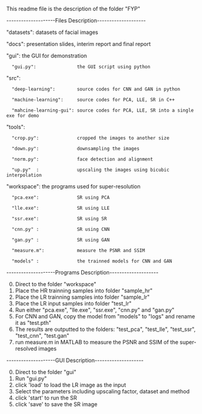 This readme file is the description of the folder "FYP"

--------------------Files Description--------------------

"datasets":                   datasets of facial images

"docs":                       presentation slides, interim report and final report

"gui":                        the GUI for demonstration

      "gui.py":               the GUI script using python
      
"src":

      "deep-learning":        source codes for CNN and GAN in python
      
      "machine-learning":     source codes for PCA, LLE, SR in C++
      
      "mahcine-learning-gui": source codes for PCA, LLE, SR into a single exe for demo
      
"tools":

      "crop.py":              cropped the images to another size
      
      "down.py":              downsampling the images
      
      "norm.py":              face detection and alignment
      
      "up.py"  :              upscaling the images using bicubic interpolation
      
"workspace":                  the programs used for super-resolution

      "pca.exe":              SR using PCA
      
      "lle.exe":              SR using LLE
      
      "ssr.exe":              SR using SR
      
      "cnn.py" :              SR using CNN
      
      "gan.py" :              SR using GAN
      
      "measure.m":            measure the PSNR and SSIM
      
      "models" :              the trainned models for CNN and GAN

--------------------Programs Description--------------------

0. Direct to the folder "workspace"
1. Place the HR trainning samples into folder "sample_hr"
2. Place the LR trainning samples into folder "sample_lr"
3. Place the LR input samples into folder "test_lr"
4. Run either "pca.exe", "lle.exe", "ssr.exe", "cnn.py" and "gan.py"
5. For CNN and GAN, copy the model from "models" to "logs" and rename it as "test.pth"
6. The results are outputted to the folders: "test_pca", "test_lle", "test_ssr", "test_cnn", "test.gan"
7. run measure.m in MATLAB to measure the PSNR and SSIM of the super-resolved images

--------------------GUI Description--------------------

0. Direct to the folder "gui"
1. Run "gui.py"
2. click 'load' to load the LR image as the input
3. Select the parameters including upscaling factor, dataset and method
4. click 'start' to run the SR
5. click 'save' to save the SR image
